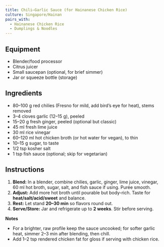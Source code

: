 ```yaml
---
title: Chili–Garlic Sauce (for Hainanese Chicken Rice)
culture: Singapore/Hainan
pairs_with:
  - Hainanese Chicken Rice
  - Dumplings & Noodles
---
```


## Equipment
- Blender/food processor
- Citrus juicer
- Small saucepan (optional, for brief simmer)
- Jar or squeeze bottle (storage)

## Ingredients
- 80–100 g red chilies (Fresno for mild, add bird’s eye for heat), stems removed
- 3–4 cloves garlic (12–15 g), peeled
- 15–20 g fresh ginger, peeled (optional but classic)
- 45 ml fresh lime juice
- 30 ml rice vinegar
- 60–120 ml hot chicken broth (or hot water for vegan), to thin
- 10–15 g sugar, to taste
- 1/2 tsp kosher salt
- 1 tsp fish sauce (optional; skip for vegetarian)

## Instructions
1. **Blend:** In a blender, combine chilies, garlic, ginger, lime juice, vinegar, 60 ml hot broth, sugar, salt, and fish sauce if using. Purée smooth.
2. **Adjust:** Add more hot broth until pourable but body-rich. Taste for **heat/salt/acid/sweet** and balance.
3. **Rest:** Let stand **20–30 min** so flavors round out.
4. **Serve/Store:** Jar and refrigerate up to **2 weeks**. Stir before serving.

**Notes**
- For a brighter, raw profile keep the sauce uncooked; for softer garlic heat, simmer 2–3 min after blending, then chill.
- Add 1–2 tsp rendered chicken fat for gloss if serving with chicken rice.
